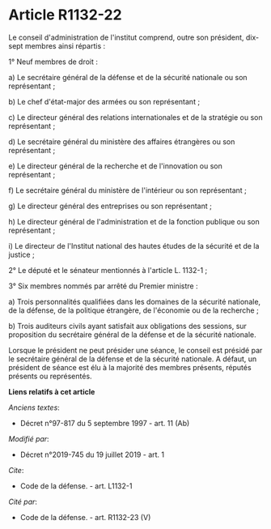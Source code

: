 # Article R1132-22

Le conseil d'administration de l'institut comprend, outre son président, dix-sept membres ainsi répartis : 

1° Neuf membres de droit : 

a) Le secrétaire général de la défense et de la sécurité nationale ou son représentant ; 

b) Le chef d'état-major des armées ou son représentant ; 

c) Le directeur général des relations internationales et de la stratégie ou son représentant ; 

d) Le secrétaire général du ministère des affaires étrangères ou son représentant ; 

e) Le directeur général de la recherche et de l'innovation ou son représentant ; 

f) Le secrétaire général du ministère de l'intérieur ou son représentant ; 

g) Le directeur général des entreprises ou son représentant ; 

h) Le directeur général de l'administration et de la fonction publique ou son représentant ; 

i) Le directeur de l'Institut national des hautes études de la sécurité et de la justice ; 

2° Le député et le sénateur mentionnés à l'article L. 1132-1 ; 

3° Six membres nommés par arrêté du Premier ministre : 

a) Trois personnalités qualifiées dans les domaines de la sécurité nationale, de la défense, de la politique étrangère, de
l'économie ou de la recherche ; 

b) Trois auditeurs civils ayant satisfait aux obligations des sessions, sur proposition du secrétaire général de la défense
et de la sécurité nationale. 

Lorsque le président ne peut présider une séance, le conseil est présidé par le secrétaire général de la défense et de la
sécurité nationale. A défaut, un président de séance est élu à la majorité des membres présents, réputés présents ou
représentés.

**Liens relatifs à cet article**

_Anciens textes_:

  - Décret n°97-817 du 5 septembre 1997 - art. 11 (Ab)

_Modifié par_:

  - Décret n°2019-745 du 19 juillet 2019 - art. 1

_Cite_:

  - Code de la défense. - art. L1132-1

_Cité par_:

  - Code de la défense. - art. R1132-23 (V)
